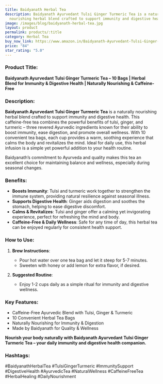 ```yaml
---
title: Baidyanath Herbal Tea
description: Baidyanath Ayurvedant Tulsi Ginger Turmeric Tea is a naturally
  nourishing herbal blend crafted to support immunity and digestive health.
image: /images/blog/baidyanath-herbal-tea.jpg
layout: product
permalink: products/:title
category: Herbal Tea
buy_now_link: https://www.amazon.in/Baidyanath-Ayurvedant-Tulsi-Ginger-Turmeric/dp/B0CR7QQ3Q9/ref=sr_1_15?crid=2X6ONFCQBN0WP&tag=m0150-21
price: "84"
star_rating: "5.0"
---
```

### Product Title:
**Baidyanath Ayurvedant Tulsi Ginger Turmeric Tea – 10 Bags | Herbal Blend for Immunity & Digestive Health | Naturally Nourishing & Caffeine-Free**

### Description:
**Baidyanath Ayurvedant Tulsi Ginger Turmeric Tea** is a naturally nourishing herbal blend crafted to support immunity and digestive health. This caffeine-free tea combines the powerful benefits of tulsi, ginger, and turmeric – three revered Ayurvedic ingredients known for their ability to boost immunity, ease digestion, and promote overall wellness. With 10 convenient tea bags, each cup provides a warm, soothing experience that calms the body and revitalizes the mind. Ideal for daily use, this herbal infusion is a simple yet powerful addition to your health routine.

Baidyanath’s commitment to Ayurveda and quality makes this tea an excellent choice for maintaining balance and wellness, especially during seasonal changes.

### Benefits:
- **Boosts Immunity**: Tulsi and turmeric work together to strengthen the immune system, providing natural resilience against seasonal illness.
- **Supports Digestive Health**: Ginger aids digestion and soothes the stomach, helping to ease digestive discomfort.
- **Calms & Revitalizes**: Tulsi and ginger offer a calming yet invigorating experience, perfect for refreshing the mind and body.
- **Caffeine-Free & Daily Wellness**: Safe for any time of day, this herbal tea can be enjoyed regularly for consistent health support.

### How to Use:
1. **Brew Instructions**:
   - Pour hot water over one tea bag and let it steep for 5-7 minutes.
   - Sweeten with honey or add lemon for extra flavor, if desired.

2. **Suggested Routine**:
   - Enjoy 1-2 cups daily as a simple ritual for immunity and digestive wellness.

### Key Features:
- Caffeine-Free Ayurvedic Blend with Tulsi, Ginger & Turmeric
- 10 Convenient Herbal Tea Bags
- Naturally Nourishing for Immunity & Digestion
- Made by Baidyanath for Quality & Wellness

**Nourish your body naturally with Baidyanath Ayurvedant Tulsi Ginger Turmeric Tea – your daily immunity and digestive health companion.**

### Hashtags:
#BaidyanathHerbalTea #TulsiGingerTurmeric #ImmunitySupport #DigestiveHealth #AyurvedicTea #NaturalWellness #CaffeineFreeTea #HerbalHealing #DailyNourishment
